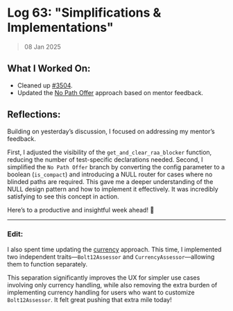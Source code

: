 # Log 63: "Simplifications & Implementations"

> 08 Jan 2025

## What I Worked On:

- Cleaned up
  [#3504](https://github.com/lightningdevkit/rust-lightning/pull/3504).
- Updated the
  [No Path Offer](https://github.com/shaavan/rust-lightning/commits/blinded_api-10)
  approach based on mentor feedback.

## Reflections:

Building on yesterday’s discussion, I focused on addressing my mentor’s
feedback.

First, I adjusted the visibility of the `get_and_clear_raa_blocker` function,
reducing the number of test-specific declarations needed. Second, I simplified
the `No Path Offer` branch by converting the config parameter to a boolean
(`is_compact`) and introducing a NULL router for cases where no blinded paths
are required. This gave me a deeper understanding of the NULL design pattern and
how to implement it effectively. It was incredibly satisfying to see this
concept in action.

Here’s to a productive and insightful week ahead! 🚀

---

### Edit:

I also spent time updating the
[currency](https://github.com/shaavan/rust-lightning/commits/currency-01)
approach. This time, I implemented two independent traits—`Bolt12Assessor` and
`CurrencyAssessor`—allowing them to function separately.

This separation significantly improves the UX for simpler use cases involving
only currency handling, while also removing the extra burden of implementing
currency handling for users who want to customize `Bolt12Assessor`. It felt
great pushing that extra mile today!
